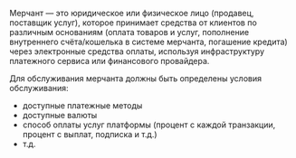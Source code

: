 
Мерчант — это юридическое или физическое лицо (продавец, поставщик услуг), которое принимает средства от клиентов по различным основаниям (оплата товаров и услуг, пополнение внутреннего счёта/кошелька в системе мерчанта, погашение кредита)  через электронные средства оплаты, используя инфраструктуру платежного сервиса или финансового провайдера.

Для обслуживания мерчанта должны быть определены условия обслуживания:
- доступные платежные методы
- доступные валюты
- способ оплаты услуг платформы (процент с каждой транзакции, процент с выплат, подписка и т.д.) 
- т.д.
